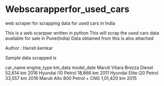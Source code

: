 # Webscarapperfor_used_cars
web scraper for scrapping data for used cars in India 

This is a web scarpper written in python 
This will scrap the used cars data available for sale in Pune(India) 
Data obtained from this is alos attached 

Author :  Harish kemkar

Sample data scrapped is  

car_name	engine_type	km_data	model_date
Maruti Vitara Brezza	Diesel	52,614 km	2016
Hyundai i10	Petrol	18,866 km	2011
Hyundai Elite i20	Petrol	33,557 km	2016
Maruti Alto 800	Petrol + CNG	1,01,420 km	2015
